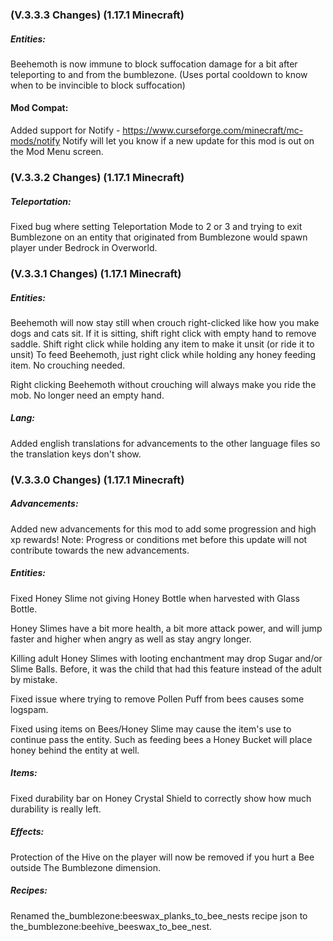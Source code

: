### **(V.3.3.3 Changes) (1.17.1 Minecraft)**

##### Entities:
Beehemoth is now immune to block suffocation damage for a bit after teleporting to and from the bumblezone.
 (Uses portal cooldown to know when to be invincible to block suffocation)

#### Mod Compat:
Added support for Notify - https://www.curseforge.com/minecraft/mc-mods/notify
 Notify will let you know if a new update for this mod is out on the Mod Menu screen.


### **(V.3.3.2 Changes) (1.17.1 Minecraft)**

##### Teleportation:
Fixed bug where setting Teleportation Mode to 2 or 3 and trying to exit Bumblezone on an entity that originated from Bumblezone would spawn player under Bedrock in Overworld.


### **(V.3.3.1 Changes) (1.17.1 Minecraft)**

##### Entities:
Beehemoth will now stay still when crouch right-clicked like how you make dogs and cats sit.
 If it is sitting, shift right click with empty hand to remove saddle. Shift right click while holding any item to make it unsit (or ride it to unsit)
 To feed Beehemoth, just right click while holding any honey feeding item. No crouching needed.

Right clicking Beehemoth without crouching will always make you ride the mob. No longer need an empty hand.

##### Lang:
Added english translations for advancements to the other language files so the translation keys don't show.


### **(V.3.3.0 Changes) (1.17.1 Minecraft)**

##### Advancements:
Added new advancements for this mod to add some progression and high xp rewards!
 Note: Progress or conditions met before this update will not contribute towards the new advancements.

##### Entities:
Fixed Honey Slime not giving Honey Bottle when harvested with Glass Bottle.

Honey Slimes have a bit more health, a bit more attack power, and will jump faster and higher when angry as well as stay angry longer.

Killing adult Honey Slimes with looting enchantment may drop Sugar and/or Slime Balls.
 Before, it was the child that had this feature instead of the adult by mistake.

Fixed issue where trying to remove Pollen Puff from bees causes some logspam.

Fixed using items on Bees/Honey Slime may cause the item's use to continue pass the entity. 
 Such as feeding bees a Honey Bucket will place honey behind the entity at well.

##### Items:
Fixed durability bar on Honey Crystal Shield to correctly show how much durability is really left.

##### Effects:
Protection of the Hive on the player will now be removed if you hurt a Bee outside The Bumblezone dimension.

##### Recipes:
Renamed the_bumblezone:beeswax_planks_to_bee_nests recipe json to the_bumblezone:beehive_beeswax_to_bee_nest.